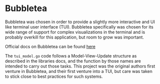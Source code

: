 # Bubbletea

Bubbletea was chosen in order to provide a slightly more interactive and UI like terminal user interface (TUI). Bubbletea specifically was chosen for its wide range of support for complex visualizations in the terminal and is probably overkill for this application, but room to grow was important.

Official docs on Bubbletea can be found [here](https://github.com/charmbracelet/bubbletea)

The `tui_model.go` code follows a Model-View-Update structure as described in the libraries docs, and the function by those names are intended to carry out those tasks. This project was the original authors first venture in Bubbletea, and their first venture into a TUI, but care was taken to stick close to best practices for such systems.
